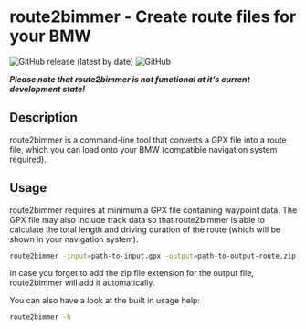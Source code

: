 # route2bimmer - Create route files for your BMW
![GitHub release (latest by date)](https://img.shields.io/github/v/release/organized92/route2bimmer) ![GitHub](https://img.shields.io/github/license/organized92/route2bimmer) 

***Please note that route2bimmer is not functional at it's current development state!***

## Description
route2bimmer is a command-line tool that converts a GPX file into a route file, which you can load onto your BMW (compatible navigation system required).

## Usage
route2bimmer requires at minimum a GPX file containing waypoint data. The GPX file may also include track data so that route2bimmer is able to calculate the total length and driving duration of the route (which will be shown in your navigation system).
``` bash
route2bimmer -input=path-to-input.gpx -output=path-to-output-route.zip
```
In case you forget to add the zip file extension for the output file, route2bimmer will add it automatically.

You can also have a look at the built in usage help:
``` bash
route2bimmer -h
```
